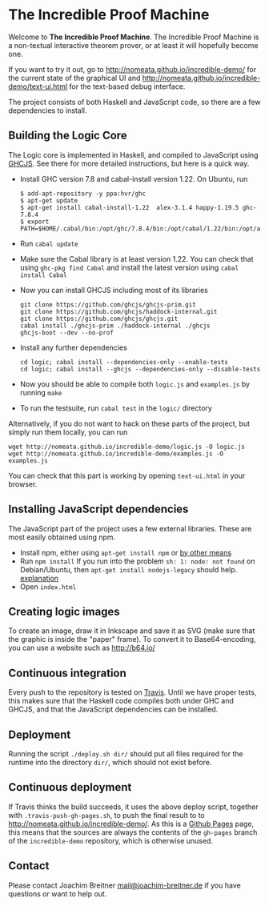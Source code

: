 # The Incredible Proof Machine

Welcome to **The Incredible Proof Machine**. The Incredible Proof Machine is a
non-textual interactive theorem prover, or at least it will hopefully become
one.

If you want to try it out, go to <http://nomeata.github.io/incredible-demo/> for the
current state of the graphical UI and <http://nomeata.github.io/incredible-demo/text-ui.html>
for the text-based debug interface.


The project consists of both Haskell and JavaScript code, so there are a few
dependencies to install.

## Building the Logic Core

The Logic core is implemented in Haskell, and compiled to JavaScript using
[GHCJS](https://github.com/ghcjs/ghcjs). See there for more detailed
instructions, but here is a quick way.

  * Install GHC version 7.8 and cabal-install version 1.22. On Ubuntu, run

        $ add-apt-repository -y ppa:hvr/ghc
        $ apt-get update
        $ apt-get install cabal-install-1.22  alex-3.1.4 happy-1.19.5 ghc-7.8.4
        $ export PATH=$HOME/.cabal/bin:/opt/ghc/7.8.4/bin:/opt/cabal/1.22/bin:/opt/alex/3.1.4/bin:/opt/happy/1.19.5/bin:$PATH

  * Run `cabal update`
  * Make sure the Cabal library is at least version 1.22. You can check that
    using `ghc-pkg find Cabal` and install the latest version using `cabal
    install Cabal`
  * Now you can install GHCJS including most of its libraries

        git clone https://github.com/ghcjs/ghcjs-prim.git
        git clone https://github.com/ghcjs/haddock-internal.git
        git clone https://github.com/ghcjs/ghcjs.git
        cabal install ./ghcjs-prim ./haddock-internal ./ghcjs
        ghcjs-boot --dev --no-prof

  * Install any further dependencies

        cd logic; cabal install --dependencies-only --enable-tests
        cd logic; cabal install --ghcjs --dependencies-only --disable-tests

  * Now you should be able to compile both `logic.js` and `examples.js` by running `make`

  * To run the testsuite, run `cabal test` in the `logic/` directory

Alternatively, if you do not want to hack on these parts of the project, but simply run them locally, you can run

    wget http://nomeata.github.io/incredible-demo/logic.js -O logic.js
    wget http://nomeata.github.io/incredible-demo/examples.js -O examples.js


You can check that this part is working by opening `text-ui.html` in your browser.

## Installing JavaScript dependencies

The JavaScript part of the project uses a few external libraries. These are most easily obtained using npm.

  * Install npm, either using `apt-get install npm` or [by other
    means](http://blog.npmjs.org/post/85484771375/how-to-install-npm)
  * Run `npm install` 
    If you run into the problem `sh: 1: node: not found` on Debian/Ubuntu,
    then `apt-get install nodejs-legacy` should help.
    [explanation](http://stackoverflow.com/a/21171188/2361979)
  * Open `index.html`

## Creating logic images

To create an image, draw it in Inkscape and save it as SVG (make sure that the graphic is inside the "paper" frame).
To convert it to Base64-encoding, you can use a website such as http://b64.io/

## Continuous integration

Every push to the repository is tested on
[Travis](https://travis-ci.org/nomeata/incredible). Until we have proper tests,
this makes sure that the Haskell code compiles both under GHC and GHCJS, and
that the JavaScript dependencies can be installed.

## Deployment

Running the script `./deploy.sh dir/` should put all files required for the
runtime into the directory `dir/`, which should not exist before.

## Continuous deployment

If Travis thinks the build succeeds, it uses the above deploy script, together
with `.travis-push-gh-pages.sh`, to push the final result to to
<http://nomeata.github.io/incredible-demo/>.
As this is a [Github Pages](http://pages.github.com/) page, this means that the
sources are always the contents of the `gh-pages` branch of the
`incredible-demo` repository, which is otherwise unused.

## Contact

Please contact Joachim Breitner <mail@joachim-breitner.de> if you have
questions or want to help out.


